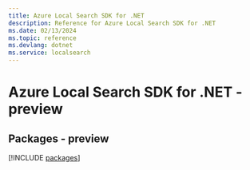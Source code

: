 ```yaml
---
title: Azure Local Search SDK for .NET
description: Reference for Azure Local Search SDK for .NET
ms.date: 02/13/2024
ms.topic: reference
ms.devlang: dotnet
ms.service: localsearch
---
```

# Azure Local Search SDK for .NET - preview
## Packages - preview
[!INCLUDE [packages](local-search-index.md)]